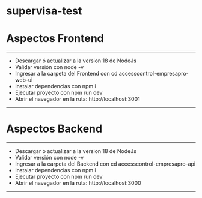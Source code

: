 # supervisa-test

# Aspectos Frontend
***

* Descargar ó actualizar a la version 18 de NodeJs
* Validar versión con node -v
* Ingresar a la carpeta del Frontend con cd accesscontrol-empresapro-web-ui
* Instalar dependencias con npm i
* Ejecutar proyecto con npm run dev
* Abrir el navegador en la ruta: http://localhost:3001
***

# Aspectos Backend
***

* Descargar ó actualizar a la version 18 de NodeJs
* Validar versión con node -v
* Ingresar a la carpeta del Backend con cd accesscontrol-empresapro-api
* Instalar dependencias con npm i
* Ejecutar proyecto con npm run dev
* Abrir el navegador en la ruta: http://localhost:3000

***
